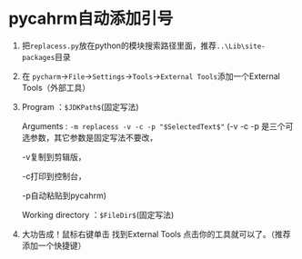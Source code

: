 # pycahrm自动添加引号

1. 把`replacess.py`放在python的模块搜索路径里面，推荐`..\Lib\site-packages`目录

1. 在 `pycharm`→`File`→`Settings`→`Tools`→`External Tools`添加一个External Tools（外部工具）

1. Program ：`$JDKPath$`(固定写法)

     Arguments : `-m replacess -v -c -p "$SelectedText$"` (-v -c -p 是三个可选参数，其它参数是固定写法不要改，
  
    -v复制到剪辑版，
  
    -c打印到控制台，
  
    -p自动粘贴到pycahrm)
  
     Working directory ：`$FileDir$`(固定写法)
  
 1. 大功告成！鼠标右键单击 找到External Tools 点击你的工具就可以了。（推荐添加一个快捷键）
